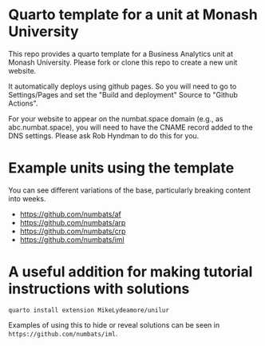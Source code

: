# Quarto template for a unit at Monash University

This repo provides a quarto template for a Business Analytics unit at Monash University. Please fork or clone this repo to create a new unit website.

It automatically deploys using github pages. So you will need to go to Settings/Pages and set the "Build and deployment" Source to "Github Actions".

For your website to appear on the numbat.space domain (e.g., as abc.numbat.space), you will need to have the CNAME record added to the DNS settings. Please ask Rob Hyndman to do this for you.

# Example units using the template

You can see different variations of the base, particularly breaking content into weeks.

- https://github.com/numbats/af
- https://github.com/numbats/arp
- https://github.com/numbats/crp
- https://github.com/numbats/iml

# A useful addition for making tutorial instructions with solutions

```
quarto install extension MikeLydeamore/unilur
```

Examples of using this to hide or reveal solutions can be seen in `https://github.com/numbats/iml`.
